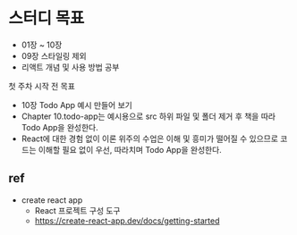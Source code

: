 # 스터디 목표

- 01장 ~ 10장
- 09장 스타일링 제외
- 리액트 개념 및 사용 방법 공부

첫 주차 시작 전 목표

- 10장 Todo App 예시 만들어 보기
- Chapter 10.todo-app는 예시용으로 src 하위 파일 및 폴더 제거 후 책을 따라 Todo App을 완성한다.
- React에 대한 경험 없이 이론 위주의 수업은 이해 및 흥미가 떨어질 수 있으므로 코드는 이해할 필요 없이 우선, 따라치며 Todo App을 완성한다.

## ref

- create react app
  - React 프로젝트 구성 도구
  - https://create-react-app.dev/docs/getting-started
